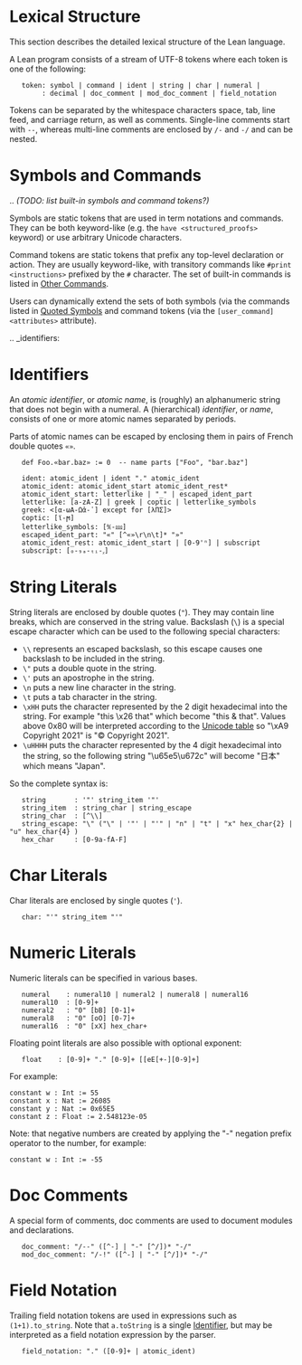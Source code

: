 Lexical Structure
=================

This section describes the detailed lexical structure of the Lean
language.

A Lean program consists of a stream of UTF-8 tokens where each token
is one of the following:

```
   token: symbol | command | ident | string | char | numeral |
        : decimal | doc_comment | mod_doc_comment | field_notation
```

Tokens can be separated by the whitespace characters space, tab, line
feed, and carriage return, as well as comments. Single-line comments
start with ``--``, whereas multi-line comments are enclosed by ``/-``
and ``-/`` and can be nested.

Symbols and Commands
====================

.. *(TODO: list built-in symbols and command tokens?)*

Symbols are static tokens that are used in term notations and
commands. They can be both keyword-like (e.g. the `have
<structured_proofs>` keyword) or use arbitrary Unicode characters.

Command tokens are static tokens that prefix any top-level declaration
or action. They are usually keyword-like, with transitory commands
like `#print <instructions>` prefixed by the ``#`` character. The set
of built-in commands is listed in [Other Commands](./other_commands.md).

Users can dynamically extend the sets of both symbols (via the
commands listed in [Quoted Symbols](#quoted-symbols) and command
tokens (via the `[user_command] <attributes>` attribute).

.. _identifiers:

Identifiers
===========

An *atomic identifier*, or *atomic name*, is (roughly) an alphanumeric
string that does not begin with a numeral. A (hierarchical)
*identifier*, or *name*, consists of one or more atomic names
separated by periods.

Parts of atomic names can be escaped by enclosing them in pairs of French double quotes ``«»``.

```lean
   def Foo.«bar.baz» := 0  -- name parts ["Foo", "bar.baz"]
```

```
   ident: atomic_ident | ident "." atomic_ident
   atomic_ident: atomic_ident_start atomic_ident_rest*
   atomic_ident_start: letterlike | "_" | escaped_ident_part
   letterlike: [a-zA-Z] | greek | coptic | letterlike_symbols
   greek: <[α-ωΑ-Ωἀ-῾] except for [λΠΣ]>
   coptic: [ϊ-ϻ]
   letterlike_symbols: [℀-⅏]
   escaped_ident_part: "«" [^«»\r\n\t]* "»"
   atomic_ident_rest: atomic_ident_start | [0-9'ⁿ] | subscript
   subscript: [₀-₉ₐ-ₜᵢ-ᵪ]
```

String Literals
===============

String literals are enclosed by double quotes (``"``). They may contain line breaks, which are conserved in the string value.  Backslash (`\`) is a special escape character which can be used to the following
special characters:
- `\\` represents an escaped backslash, so this escape causes one backslash to be included in the string.
- `\"` puts a double quote in the string.
- `\'` puts an apostrophe in the string.
- `\n` puts a new line character in the string.
- `\t` puts a tab character in the string.
- `\xHH` puts the character represented by the 2 digit hexadecimal into the string.  For example
"this \x26 that" which become "this & that".  Values above 0x80 will be interpreted according to the
[Unicode table](https://unicode-table.com/en/) so "\xA9 Copyright 2021" is "© Copyright 2021".
- `\uHHHH` puts the character represented by the 4 digit hexadecimal into the string, so the following
string "\u65e5\u672c" will become "日本" which means "Japan".

So the complete syntax is:

```
   string       : '"' string_item '"'
   string_item  : string_char | string_escape
   string_char  : [^\\]
   string_escape: "\" ("\" | '"' | "'" | "n" | "t" | "x" hex_char{2} | "u" hex_char{4} )
   hex_char     : [0-9a-fA-F]
```

Char Literals
=============

Char literals are enclosed by single quotes (``'``).

```
   char: "'" string_item "'"
```

Numeric Literals
================

Numeric literals can be specified in various bases.

```
   numeral    : numeral10 | numeral2 | numeral8 | numeral16
   numeral10  : [0-9]+
   numeral2   : "0" [bB] [0-1]+
   numeral8   : "0" [oO] [0-7]+
   numeral16  : "0" [xX] hex_char+
```

Floating point literals are also possible with optional exponent:

```
   float    : [0-9]+ "." [0-9]+ [[eE[+-][0-9]+]
```

For example:

```
constant w : Int := 55
constant x : Nat := 26085
constant y : Nat := 0x65E5
constant z : Float := 2.548123e-05
```

Note: that negative numbers are created by applying the "-" negation prefix operator to the number, for example:

```
constant w : Int := -55
```

Doc Comments
============

A special form of comments, doc comments are used to document modules
and declarations.

```
   doc_comment: "/--" ([^-] | "-" [^/])* "-/"
   mod_doc_comment: "/-!" ([^-] | "-" [^/])* "-/"
```

Field Notation
==============

Trailing field notation tokens are used in expressions such as
``(1+1).to_string``. Note that ``a.toString`` is a single
[Identifier](#identifiers), but may be interpreted as a field
notation expression by the parser.

```
   field_notation: "." ([0-9]+ | atomic_ident)
```
